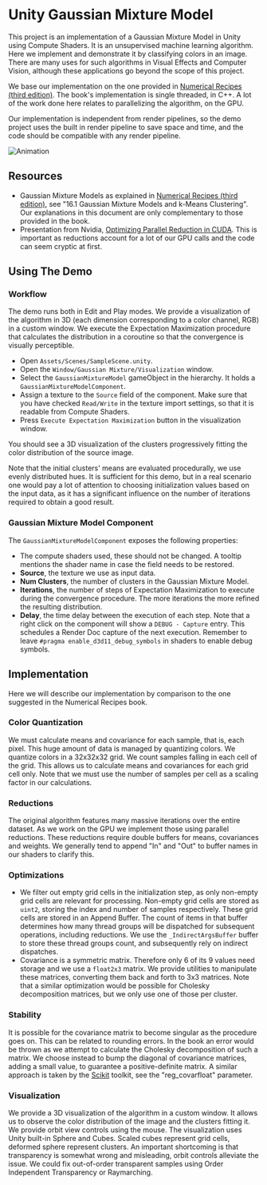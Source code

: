 # Unity Gaussian Mixture Model
This project is an implementation of a Gaussian Mixture Model in Unity using Compute Shaders. It is an unsupervised machine learning algorithm. Here we implement and demonstrate it by classifying colors in an image. There are many uses for such algorithms in Visual Effects and Computer Vision, although these applications go beyond the scope of this project.

We base our implementation on the one provided in [Numerical Recipes (third edition)](http://numerical.recipes/book.html). The book's implementation is single threaded, in C++. A lot of the work done here relates to parallelizing the algorithm, on the GPU.

Our implementation is independent from render pipelines, so the demo project uses the built in render pipeline to save space and time, and the code should be compatible with any render pipeline.

![Animation](./Images/Animation.gif)

## Resources
* Gaussian Mixture Models as explained in [Numerical Recipes (third edition)](http://numerical.recipes/book.html), see "16.1 Gaussian Mixture Models and k-Means Clustering". Our explanations in this document are only complementary to those provided in the book.
* Presentation from Nvidia, [Optimizing Parallel Reduction in CUDA](https://developer.download.nvidia.com/assets/cuda/files/reduction.pdf
). This is important as reductions account for a lot of our GPU calls and the code can seem cryptic at first.

## Using The Demo
### Workflow
The demo runs both in Edit and Play modes. We provide a visualization of the algorithm in 3D (each dimension corresponding to a color channel, RGB) in a custom window. We execute the Expectation Maximization procedure that calculates the distribution in a coroutine so that the convergence is visually perceptible.

* Open `Assets/Scenes/SampleScene.unity`. 
* Open the `Window/Gaussian Mixture/Visualization` window. 
* Select the `GaussianMixtureModel` gameObject in the hierarchy. It holds a `GaussianMixtureModelComponent`.
* Assign a texture to the `Source` field of the component. Make sure that you have checked `Read/Write` in the texture import settings, so that it is readable from Compute Shaders.
* Press `Execute Expectation Maximization` button in the visualization window.

You should see a 3D visualization of the clusters progressively fitting the color distribution of the source image.

Note that the initial clusters' means are evaluated procedurally, we use evenly distributed hues. It is sufficient for this demo, but in a real scenario one would pay a lot of attention to choosing initialization values based on the input data, as it has a significant influence on the number of iterations required to obtain a good result.

### Gaussian Mixture Model Component
The `GaussianMixtureModelComponent` exposes the following properties:

* The compute shaders used, these should not be changed. A tooltip mentions the shader name in case the field needs to be restored.
* **Source**, the texture we use as input data.
* **Num Clusters**, the number of clusters in the Gaussian Mixture Model.
* **Iterations**, the number of steps of Expectation Maximization to execute during the convergence procedure. The more iterations the more refined the resulting distribution.
* **Delay**, the time delay between the execution of each step.
Note that a right click on the component will show a `DEBUG - Capture` entry. This schedules a Render Doc capture of the next execution. Remember to leave `#pragma enable_d3d11_debug_symbols` in shaders to enable debug symbols.

## Implementation
Here we will describe our implementation by comparison to the one suggested in the Numerical Recipes book.
### Color Quantization
We must calculate means and covariance for each sample, that is, each pixel. This huge amount of data is managed by quantizing colors. We quantize colors in a 32x32x32 grid. We count samples falling in each cell of the grid. This allows us to calculate means and covariances for each grid cell only. Note that we must use the number of samples per cell as a scaling factor in our calculations.
### Reductions
The original algorithm features many massive iterations over the entire dataset. As we work on the GPU we implement those using parallel reductions. These reductions require double buffers for means, covariances and weights. We generally tend to append "In" and "Out" to buffer names in our shaders to clarify this.
### Optimizations
* We filter out empty grid cells in the initialization step, as only non-empty grid cells are relevant for processing. Non-empty grid cells are stored as `uint2`, storing the index and number of samples respectively. These grid cells are stored in an Append Buffer. The count of items in that buffer determines how many thread groups will be dispatched for subsequent operations, including reductions. We use the `_IndirectArgsBuffer` buffer to store these thread groups count, and subsequently rely on indirect dispatches.
* Covariance is a symmetric matrix. Therefore only 6 of its 9 values need storage and we use a `float2x3` matrix. We provide utilities to manipulate these matrices, converting them back and forth to 3x3 matrices. Note that a similar optimization would be possible for Cholesky decomposition matrices, but we only use one of those per cluster.	
### Stability
It is possible for the covariance matrix to become singular as the procedure goes on. This can be related to rounding errors. In the book an error would be thrown as we attempt to calculate the Cholesky decomposition of such a matrix. We choose instead to bump the diagonal of covariance matrices, adding a small value, to guarantee a positive-definite matrix. A similar approach is taken by the [Scikit](https://scikit-learn.org/stable/modules/generated/sklearn.mixture.GaussianMixture.html#sklearn.mixture.GaussianMixture) toolkit, see the "reg_covarfloat" parameter.
### Visualization
We provide a 3D visualization of the algorithm in a custom window. It allows us to observe the color distribution of the image and the clusters fitting it. We provide orbit view controls using the mouse. The visualization uses Unity built-in Sphere and Cubes. Scaled cubes represent grid cells, deformed sphere represent clusters. An important shortcoming is that transparency is somewhat wrong and misleading, orbit controls alleviate the issue. We could fix out-of-order transparent samples using Order Independent Transparency or Raymarching.
